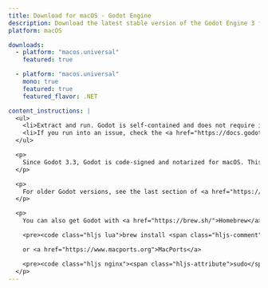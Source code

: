 ```yaml
---
title: Download for macOS - Godot Engine
description: Download the latest stable version of the Godot Engine 3 for macOS
platform: macOS

downloads:
  - platform: "macos.universal"
    featured: true

  - platform: "macos.universal"
    mono: true
    featured: true
    featured_flavor: .NET

content_instructions: |
  <ul>
    <li>Extract and run. Godot is self-contained and does not require installation.</li>
    <li>If you run into an issue, check the <a href="https://docs.godotengine.org/en/stable/tutorials/troubleshooting.html">Troubleshooting</a> page for common issues and their solutions.</li>
  </ul>

  <p>
    Since Godot 3.3, Godot is code-signed and notarized for macOS. This means it should run out of the box even if Gatekeeper is enabled on the system (which is the default).
  </p>

  <p>
    For older Godot versions, see the last section of <a href="https://support.apple.com/en-us/HT202491">this page</a> for instructions on allowing Godot to run anyway. Alternatively, you can install <a href="https://store.steampowered.com/app/404790">Godot from Steam</a> and switch to an older branch in the Steam application settings to work around this.
  </p>

  <p>
    You can also get Godot with <a href="https://brew.sh/">Homebrew</a>

    <pre><code class="hljs lua">brew install <span class="hljs-comment">--cask godot</span></code></pre>

    or <a href="https://www.macports.org">MacPorts</a>

    <pre><code class="hljs nginx"><span class="hljs-attribute">sudo</span> port install godot</code></pre>
  </p>
---
```

